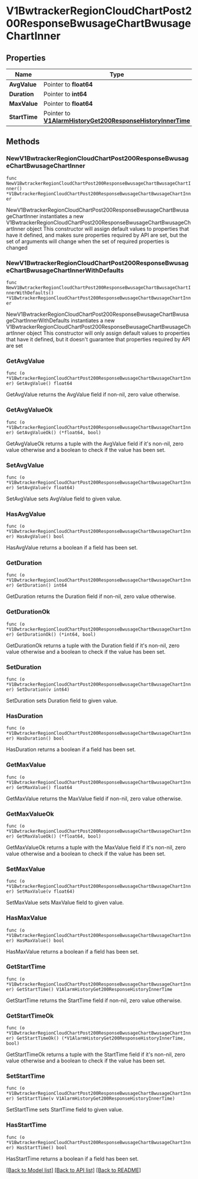 # V1BwtrackerRegionCloudChartPost200ResponseBwusageChartBwusageChartInner

## Properties

Name | Type | Description | Notes
------------ | ------------- | ------------- | -------------
**AvgValue** | Pointer to **float64** |  | [optional] 
**Duration** | Pointer to **int64** |  | [optional] 
**MaxValue** | Pointer to **float64** |  | [optional] 
**StartTime** | Pointer to [**V1AlarmHistoryGet200ResponseHistoryInnerTime**](V1AlarmHistoryGet200ResponseHistoryInnerTime.md) |  | [optional] 

## Methods

### NewV1BwtrackerRegionCloudChartPost200ResponseBwusageChartBwusageChartInner

`func NewV1BwtrackerRegionCloudChartPost200ResponseBwusageChartBwusageChartInner() *V1BwtrackerRegionCloudChartPost200ResponseBwusageChartBwusageChartInner`

NewV1BwtrackerRegionCloudChartPost200ResponseBwusageChartBwusageChartInner instantiates a new V1BwtrackerRegionCloudChartPost200ResponseBwusageChartBwusageChartInner object
This constructor will assign default values to properties that have it defined,
and makes sure properties required by API are set, but the set of arguments
will change when the set of required properties is changed

### NewV1BwtrackerRegionCloudChartPost200ResponseBwusageChartBwusageChartInnerWithDefaults

`func NewV1BwtrackerRegionCloudChartPost200ResponseBwusageChartBwusageChartInnerWithDefaults() *V1BwtrackerRegionCloudChartPost200ResponseBwusageChartBwusageChartInner`

NewV1BwtrackerRegionCloudChartPost200ResponseBwusageChartBwusageChartInnerWithDefaults instantiates a new V1BwtrackerRegionCloudChartPost200ResponseBwusageChartBwusageChartInner object
This constructor will only assign default values to properties that have it defined,
but it doesn't guarantee that properties required by API are set

### GetAvgValue

`func (o *V1BwtrackerRegionCloudChartPost200ResponseBwusageChartBwusageChartInner) GetAvgValue() float64`

GetAvgValue returns the AvgValue field if non-nil, zero value otherwise.

### GetAvgValueOk

`func (o *V1BwtrackerRegionCloudChartPost200ResponseBwusageChartBwusageChartInner) GetAvgValueOk() (*float64, bool)`

GetAvgValueOk returns a tuple with the AvgValue field if it's non-nil, zero value otherwise
and a boolean to check if the value has been set.

### SetAvgValue

`func (o *V1BwtrackerRegionCloudChartPost200ResponseBwusageChartBwusageChartInner) SetAvgValue(v float64)`

SetAvgValue sets AvgValue field to given value.

### HasAvgValue

`func (o *V1BwtrackerRegionCloudChartPost200ResponseBwusageChartBwusageChartInner) HasAvgValue() bool`

HasAvgValue returns a boolean if a field has been set.

### GetDuration

`func (o *V1BwtrackerRegionCloudChartPost200ResponseBwusageChartBwusageChartInner) GetDuration() int64`

GetDuration returns the Duration field if non-nil, zero value otherwise.

### GetDurationOk

`func (o *V1BwtrackerRegionCloudChartPost200ResponseBwusageChartBwusageChartInner) GetDurationOk() (*int64, bool)`

GetDurationOk returns a tuple with the Duration field if it's non-nil, zero value otherwise
and a boolean to check if the value has been set.

### SetDuration

`func (o *V1BwtrackerRegionCloudChartPost200ResponseBwusageChartBwusageChartInner) SetDuration(v int64)`

SetDuration sets Duration field to given value.

### HasDuration

`func (o *V1BwtrackerRegionCloudChartPost200ResponseBwusageChartBwusageChartInner) HasDuration() bool`

HasDuration returns a boolean if a field has been set.

### GetMaxValue

`func (o *V1BwtrackerRegionCloudChartPost200ResponseBwusageChartBwusageChartInner) GetMaxValue() float64`

GetMaxValue returns the MaxValue field if non-nil, zero value otherwise.

### GetMaxValueOk

`func (o *V1BwtrackerRegionCloudChartPost200ResponseBwusageChartBwusageChartInner) GetMaxValueOk() (*float64, bool)`

GetMaxValueOk returns a tuple with the MaxValue field if it's non-nil, zero value otherwise
and a boolean to check if the value has been set.

### SetMaxValue

`func (o *V1BwtrackerRegionCloudChartPost200ResponseBwusageChartBwusageChartInner) SetMaxValue(v float64)`

SetMaxValue sets MaxValue field to given value.

### HasMaxValue

`func (o *V1BwtrackerRegionCloudChartPost200ResponseBwusageChartBwusageChartInner) HasMaxValue() bool`

HasMaxValue returns a boolean if a field has been set.

### GetStartTime

`func (o *V1BwtrackerRegionCloudChartPost200ResponseBwusageChartBwusageChartInner) GetStartTime() V1AlarmHistoryGet200ResponseHistoryInnerTime`

GetStartTime returns the StartTime field if non-nil, zero value otherwise.

### GetStartTimeOk

`func (o *V1BwtrackerRegionCloudChartPost200ResponseBwusageChartBwusageChartInner) GetStartTimeOk() (*V1AlarmHistoryGet200ResponseHistoryInnerTime, bool)`

GetStartTimeOk returns a tuple with the StartTime field if it's non-nil, zero value otherwise
and a boolean to check if the value has been set.

### SetStartTime

`func (o *V1BwtrackerRegionCloudChartPost200ResponseBwusageChartBwusageChartInner) SetStartTime(v V1AlarmHistoryGet200ResponseHistoryInnerTime)`

SetStartTime sets StartTime field to given value.

### HasStartTime

`func (o *V1BwtrackerRegionCloudChartPost200ResponseBwusageChartBwusageChartInner) HasStartTime() bool`

HasStartTime returns a boolean if a field has been set.


[[Back to Model list]](../README.md#documentation-for-models) [[Back to API list]](../README.md#documentation-for-api-endpoints) [[Back to README]](../README.md)


